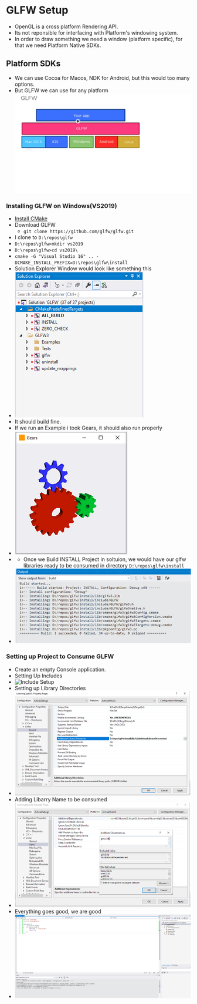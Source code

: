 # GLFW Setup

- OpenGL is a cross platform Rendering API.
- Its not reponsible for interfacing with Platform's windowing system.
- In order to draw something we need a window (platform specific), for that we need Platform Native SDKs.


## Platform SDKs
- We can use Cocoa for Macos, NDK for Android, but this would too many options.
- But GLFW we can use for any platform
![GLFW Platform Independence](../images/GLFWPlatformIndependence.png)

### Installing GLFW on Windows(VS2019)
- [Install CMake](./https://github.com/Kitware/CMake/releases/download/v3.21.3/cmake-3.21.3-windows-x86_64.msi)
- Download GLFW
  -  `git clone https://github.com/glfw/glfw.git`
-  I clone to `D:\repos\glfw`
-  `D:\repos\glfw>mkdir vs2019`
-  `D:\repos\glfw>cd vs2019\`
-  `cmake -G "Visual Studio 16" .. -DCMAKE_INSTALL_PREFIX=D:\repos\glfw\install`
- Solution Explorer Window would look like something this
- ![GLFWSln](../images/GLFWVS2019SolutionExplorer.png)
- It should build fine.
- If we run an Example i took Gears, it should also run properly
- ![Gear Example](../images/GearExample.png)
- - Once we Build INSTALL Project in soltuion, we would have our glfw libraries ready to be consumed in directory `D:\repos\glfw\install`
- ![Install Build Target](../images/InstallBuildTarget.png)


### Setting up Project to Consume GLFW
- Create an empty Console application. 
- Setting Up Includes
- ![Include Setup](../images/SettingUpIncludes.pmg)
- Setting up Library Directories
- ![Library Directories](../images/SettingUPLibaryDirectories.png)
- Adding Libarry Name to be consumed
- ![LibraryName](../images/AddinglibraryName.png)
- Everything goes good, we are good
- ![Success](../images/SuccessSetup.png)
